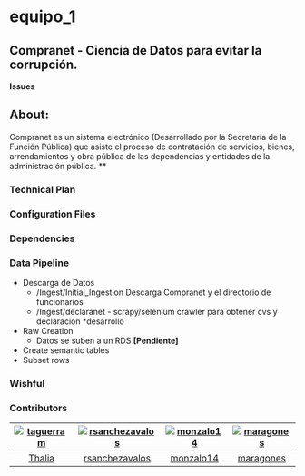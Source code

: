 # equipo_1
## Compranet - Ciencia de Datos para evitar la corrupción.

**Issues** 

## About:
Compranet es un sistema electrónico (Desarrollado por la Secretaría de la Función Pública) que asiste el proceso de contratación de servicios, bienes, arrendamientos y obra pública de las dependencias y entidades de la administración pública.
**


### Technical Plan

### Configuration Files

### Dependencies

### Data Pipeline

* Descarga de Datos
	- /Ingest/Initial_Ingestion Descarga Compranet y el directorio de funcionarios
	- /Ingest/declaranet - scrapy/selenium crawler para obtener cvs y declaración *desarrollo
* Raw Creation
	- Datos se suben a un RDS
**[Pendiente]**
* Create semantic tables
* Subset rows

### Wishful

### Contributors

| [![taguerram][ph-thalia]][gh-thalia] | [![rsanchezavalos][ph-rsanchez]][gh-rsanchez] | [![monzalo14][ph-monica]][gh-monica] | [![maragones][ph-manuel-a]][gh-manuel-a] |
|                 :--:                 |                     :--:                      |                     :--:             |                     :--:             |
|        [Thalia][gh-thalia]         |         [rsanchezavalos][gh-rsanchez]           |          [monzalo14][gh-monica]      |          [maragones][gh-manuel-a]      |



[ph-thalia]: https://avatars0.githubusercontent.com/u/20998351?v=3&s=460
[gh-thalia]: https://github.com/taguerram

[ph-monica]: https://avatars0.githubusercontent.com/u/16139907?v=3&s=460
[gh-monica]: https://github.com/monzalo14


[ph-manuel-a]: https://avatars2.githubusercontent.com/u/11464076?v=3&s=460
[gh-manuel-a]: https://github.com/maragones

[ph-rsanchez]: https://avatars.githubusercontent.com/u/10931011?v=3&s=460
[gh-rsanchez]: https://github.com/rsanchezavalos


